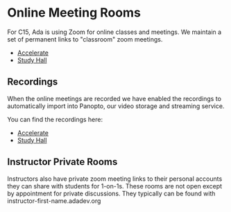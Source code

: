 # Online Meeting Rooms

For C15, Ada is using Zoom for online classes and meetings. We maintain a set of permanent links to "classroom" zoom meetings.

- [Accelerate](http://accelerate.adadev.org)
- [Study Hall](http://studyhall.adadev.org)


## Recordings

When the online meetings are recorded we have enabled the recordings to automatically import into Panopto, our video storage and streaming service.

You can find the recordings here:

- [Accelerate](XXX)
- [Study Hall](XXX)


## Instructor Private Rooms

Instructors also have private zoom meeting links to their personal accounts they can share with students for 1-on-1s. These rooms are not open except by appointment for private discussions.  They typically can be found with instructor-first-name.adadev.org